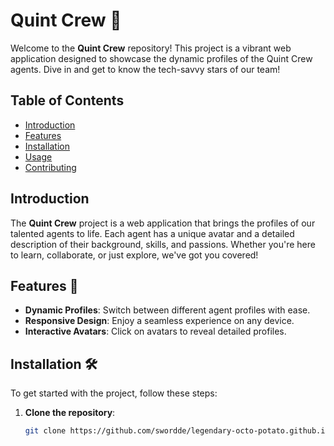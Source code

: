 # Quint Crew 🚀

Welcome to the **Quint Crew** repository! This project is a vibrant web application designed to showcase the dynamic profiles of the Quint Crew agents. Dive in and get to know the tech-savvy stars of our team!

## Table of Contents

- [Introduction](#introduction)
- [Features](#features)
- [Installation](#installation)
- [Usage](#usage)
- [Contributing](#contributing)

## Introduction

The **Quint Crew** project is a web application that brings the profiles of our talented agents to life. Each agent has a unique avatar and a detailed description of their background, skills, and passions. Whether you're here to learn, collaborate, or just explore, we've got you covered!

## Features 🌟

- **Dynamic Profiles**: Switch between different agent profiles with ease.
- **Responsive Design**: Enjoy a seamless experience on any device.
- **Interactive Avatars**: Click on avatars to reveal detailed profiles.

## Installation 🛠️

To get started with the project, follow these steps:

1. **Clone the repository**:
   ```bash
   git clone https://github.com/swordde/legendary-octo-potato.github.io.git
